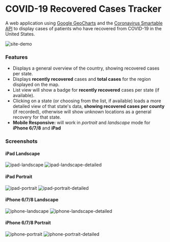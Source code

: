 # COVID-19 Recovered Cases Tracker

A web application using [Google GeoCharts](https://developers.google.com/chart/interactive/docs/gallery/geochart) and the [Coronavirus Smartable API](https://developer.smartable.ai/api-details#api=coronavirus&operation=stats) to display cases of patients who have recovered from COVID-19 in the United States.

![site-demo](/images/site-demo.gif)

### Features
- Displays a general overview of the country, showing recovered cases per state.
- Displays **recently recovered** cases and **total cases** for the region displayed on the map.
- List view will show a badge for **recently recovered** cases per state (if available).
- Clicking on a state (or choosing from the list, if available) loads a more detailed view of that state's data, **showing recovered cases per county** (if recorded), otherwise will show unknown locations as a general recovery for that state.
- **Mobile Responsive:** will work in *portrait* and *landscape* mode for **iPhone 6/7/8** and **iPad**

### Screenshots
#### iPad Landscape
![ipad-landscape](/images/ipad-ls.png)
![ipad-landscape-detailed](/images/ipad-ls-state.png)

#### iPad Portrait
![ipad-portrait](/images/ipad-pt.png)
![ipad-portrait-detailed](/images/ipad-pt-state.png)

#### iPhone 6/7/8 Landscape
![iphone-landscape](/images/iphone-ls.png)
![iphone-landscape-detailed](/images/iphone-ls-state.png)

#### iPhone 6/7/8 Portrait
![iphone-portrait](/images/iphone-pt.png)
![iphone-portrait-detailed](/images/iphone-pt-state.png)
